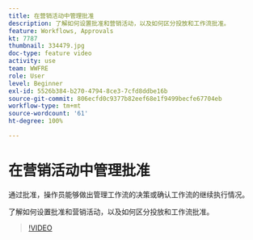 ```yaml
---
title: 在营销活动中管理批准
description: 了解如何设置批准和营销活动，以及如何区分投放和工作流批准。
feature: Workflows, Approvals
kt: 7787
thumbnail: 334479.jpg
doc-type: feature video
activity: use
team: WWFRE
role: User
level: Beginner
exl-id: 5526b384-b270-4794-8ce3-7cfd8ddbe16b
source-git-commit: 806ecfd0c9377b82eef68e1f9499becfe67704eb
workflow-type: tm+mt
source-wordcount: '61'
ht-degree: 100%

---
```


# 在营销活动中管理批准

通过批准，操作员能够做出管理工作流的决策或确认工作流的继续执行情况。

了解如何设置批准和营销活动，以及如何区分投放和工作流批准。

>[!VIDEO](https://video.tv.adobe.com/v/334479?quality=12)
